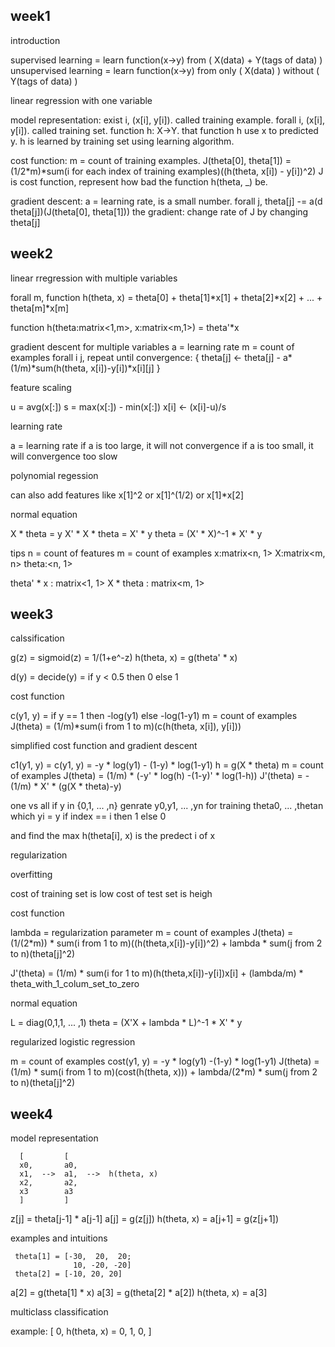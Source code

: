 week1
---

introduction

supervised learning = learn function(x->y) from ( X(data) + Y(tags of data) )
unsupervised learning = learn function(x->y) from only ( X(data) ) without ( Y(tags of data) )


linear regression with one variable

model representation:
 exist i, (x[i], y[i]). called training example.
 forall i, (x[i], y[i]). called training set.
 function h: X->Y. that function h use x to predicted y. h is learned by training set using learning algorithm.
 
cost function:
 m = count of training examples.
 J(theta[0], theta[1]) = (1/2\*m)\*sum(i for each index of training examples)((h(theta, x[i]) - y[i])^2)
 J is cost function, represent how bad the function h(theta, _) be.
 
 gradient descent:
  a = learning rate, is a small number.
  forall j, theta[j] -= a(d theta[j])(J(theta[0], theta[1]))
   the gradient: change rate of J by changing theta[j]


week2
---

linear rregression with multiple variables

 forall m,
 function h(theta, x) = theta[0] + theta[1]\*x[1] + theta[2]\*x[2] + ... + theta[m]\*x[m]

 function h(theta:matrix<1,m>, x:matrix<m,1>) = theta'\*x
 
gradient descent for multiple variables
 a = learning rate
 m = count of examples
 forall i j,
 repeat until convergence: {
  theta[j] <- theta[j] - a\*(1/m)\*sum(h(theta, x[i])-y[i])\*x[i][j]
 }
 
feature scaling

 u = avg(x[:])
 s = max(x[:]) - min(x[:])
 x[i] <- (x[i]-u)/s

learning rate

 a = learning rate
 if a is too large, it will not convergence
 if a is too small, it will convergence too slow
 
 polynomial regession
 
  can also add features like x[1]^2 or x[1]^(1/2) or x[1]*x[2]
  
  
normal equation

 X \* theta = y
 X' \* X \* theta = X' \* y
 theta = (X' \* X)^-1 \* X' \* y
 

tips
 n = count of features
 m = count of examples
 x:matrix<n, 1>
 X:matrix<m, n>
 theta:<n, 1>
 
 theta' \* x : matrix<1, 1>
 X \* theta : matrix<m, 1>



week3
---

calssification

 g(z) = sigmoid(z) = 1/(1+e^-z)
 h(theta, x) = g(theta' \* x)
 
 d(y) = decide(y) = if y < 0.5 then 0 else 1
 
 
cost function

 c(y1, y) = if y == 1 then -log(y1) else -log(1-y1)
 m = count of examples
 J(theta) = (1/m)\*sum(i from 1 to m)(c(h(theta, x[i]), y[i]))


simplified cost function and gradient descent

 c1(y1, y) = c(y1, y) = -y \* log(y1) - (1-y) \* log(1-y1) 
 h = g(X \* theta)
 m = count of examples
 J(theta) = (1/m) \* (-y' \* log(h) -(1-y)' \* log(1-h))
 J'(theta) = -(1/m) \* X' \* (g(X \* theta)-y)
 
 
one vs all
 if y in {0,1, ... ,n}
 genrate y0,y1, ... ,yn for training theta0, ... ,thetan
 which yi = y if index == i then 1 else 0 

and find the max h(theta[i], x) is the predect i of x


regularization

overfitting

 cost of training set is low
 cost of test set is heigh
 
 
cost function

 lambda = regularization parameter
 m = count of examples
 J(theta) = (1/(2\*m)) \* sum(i from 1 to m)((h(theta,x[i])-y[i])^2) + lambda \* sum(j from 2 to n)(theta[j]^2)
 
 J'(theta) = (1/m) \* sum(i for 1 to m)(h(theta,x[i])-y[i])x[i] + (lambda/m) \* theta_with_1_colum_set_to_zero
 
 
normal equation

 L = diag(0,1,1, ... ,1)
 theta = (X'X + lambda \* L)^-1 \* X' \* y
 

regularized logistic regression

 m = count of examples
 cost(y1, y) = -y \* log(y1) -(1-y) \* log(1-y1)
 J(theta) = (1/m) \* sum(i from 1 to m)(cost(h(theta, x))) + lambda/(2\*m) \* sum(j from 2 to n)(theta[j]^2)
 
 
 week4
 ---
 
 model representation

```
  [         [
  x0,       a0,
  x1,  -->  a1,  -->  h(theta, x)
  x2,       a2,
  x3        a3
  ]         ]
```

 z[j] = theta[j-1] \* a[j-1]
 a[j] = g(z[j])
 h(theta, x) = a[j+1] = g(z[j+1])
 
 
examples and intuitions

```
 theta[1] = [-30,  20,  20;
              10, -20, -20]
 theta[2] = [-10, 20, 20]
```

 a[2] = g(theta[1] \* x)
 a[3] = g(theta[2] \* a[2])
 h(theta, x) = a[3]


multiclass classification

 example:
               [
               0,
 h(theta, x) = 0,
               1,
               0,
               ]

